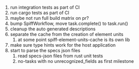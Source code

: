 1. run integration tests as part of CI
1. run cargo tests as part of CI
1. maybe not run full build matrix on pr?
1. bump SpiffWorkflow, move task.complete() to task.run()
1. cleanup the auto generated descriptions
1. separate the cache from the creation of element units
   1. at some point spiff-element-units-cache is its own lib
1. make sure type hints work for the host application
1. start to parse the specs json files
   1. read specs-json files from rust unit tests
   1. no-tasks with no unrecognized_fields as first milestone